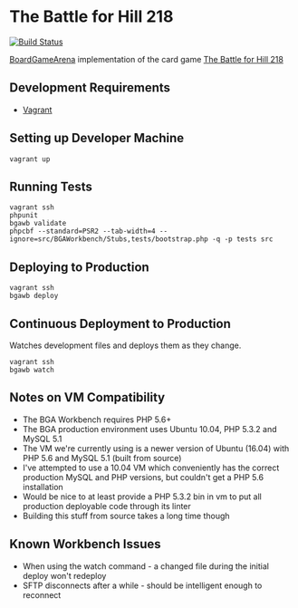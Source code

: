 # The Battle for Hill 218

[![Build Status](https://travis-ci.org/danielholmes/battle-for-hill-218.svg?branch=master)](https://travis-ci.org/danielholmes/battle-for-hill-218)

[BoardGameArena](https://boardgamearena.com/) implementation of the card game 
[The Battle for Hill 218](https://boardgamegeek.com/boardgame/32484/battle-hill-218)


## Development Requirements

 - [Vagrant](https://www.vagrantup.com/)


## Setting up Developer Machine

```
vagrant up
```


## Running Tests

```
vagrant ssh
phpunit
bgawb validate
phpcbf --standard=PSR2 --tab-width=4 --ignore=src/BGAWorkbench/Stubs,tests/bootstrap.php -q -p tests src
```


## Deploying to Production

```
vagrant ssh
bgawb deploy
```


## Continuous Deployment to Production

Watches development files and deploys them as they change.

```
vagrant ssh
bgawb watch
```


## Notes on VM Compatibility

 - The BGA Workbench requires PHP 5.6+
 - The BGA production environment uses Ubuntu 10.04, PHP 5.3.2 and MySQL 5.1
 - The VM we're currently using is a newer version of Ubuntu (16.04) with PHP 5.6 and MySQL 5.1 (built from source)
 - I've attempted to use a 10.04 VM which conveniently has the correct production MySQL and PHP versions, but couldn't 
   get a PHP 5.6 installation
 - Would be nice to at least provide a PHP 5.3.2 bin in vm to put all production deployable code through its linter
 - Building this stuff from source takes a long time though


## Known Workbench Issues

 - When using the watch command - a changed file during the initial deploy won't redeploy
 - SFTP disconnects after a while - should be intelligent enough to reconnect
 